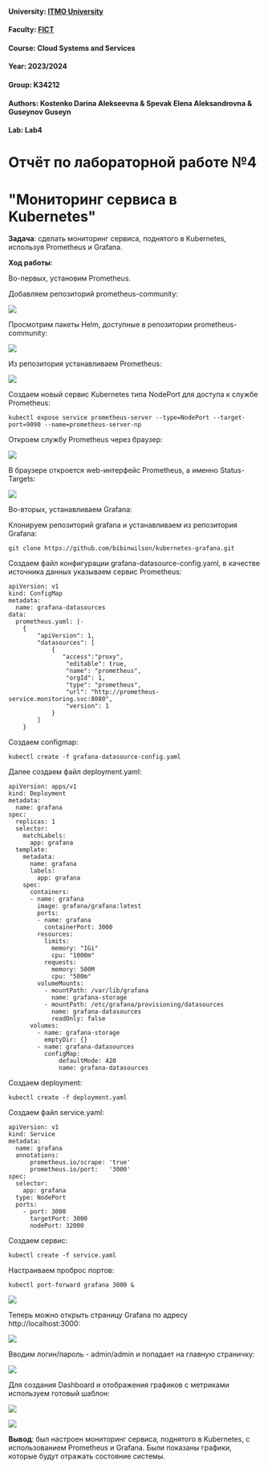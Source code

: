 #### University: [ITMO University](https://##3itmo.ru/ru/)
#### Faculty: [FICT](https://fict.itmo.ru)
#### Course: Cloud Systems and Services
#### Year: 2023/2024
#### Group: K34212
#### Authors: Kostenko Darina Alekseevna & Spevak Elena Aleksandrovna & Guseynov Guseyn
#### Lab: Lab4

# **Отчёт по лабораторной работе №4**
# "Мониторинг сервиса в Kubernetes"

**Задача**: сделать мониторинг сервиса, поднятого в Kubernetes, используя Prometheus и Grafana.

**Ход работы**:

Во-первых, установим Prometheus.

Добавляем репозиторий prometheus-community:

![](https://github.com/LenaSpevak/2023-2024_DevOps_Kostenko_Spevak_Guseynov/blob/main/lab4/screenshots/helm-repo-prometheus.png)

Просмотрим пакеты Helm, доступные в репозитории prometheus-community:

![](https://github.com/LenaSpevak/2023-2024_DevOps_Kostenko_Spevak_Guseynov/blob/main/lab4/screenshots/list-repo-prometheus.png)

Из репозитория устанавливаем Prometheus:

![](https://github.com/LenaSpevak/2023-2024_DevOps_Kostenko_Spevak_Guseynov/blob/main/lab4/screenshots/installing_prometheus.png)

Создаем новый сервис Kubernetes типа NodePort для доступа к службе Prometheus:

```
kubectl expose service prometheus-server --type=NodePort --target-port=9090 --name=prometheus-server-np
```

Откроем службу Prometheus через браузер:

![](https://github.com/LenaSpevak/2023-2024_DevOps_Kostenko_Spevak_Guseynov/blob/main/lab4/screenshots/minikube-service-prometheus.png)

В браузере откроется web-интерфейс Prometheus, а именно Status-Targets:

![]([lab4\screenshots\prometheus-target.png](https://github.com/LenaSpevak/2023-2024_DevOps_Kostenko_Spevak_Guseynov/blob/main/lab4/screenshots/prometheus-target.png))

Во-вторых, устанавливаем Grafana:

Клонируем репозиторий grafana и устанавливаем из репозитория Grafana:

```
git clone https://github.com/bibinwilson/kubernetes-grafana.git
```

Создаем файл конфигурации grafana-datasource-config.yaml, в качестве источника данных указываем сервис Prometheus:

```
apiVersion: v1
kind: ConfigMap
metadata:
  name: grafana-datasources
data:
  prometheus.yaml: |-
    {
        "apiVersion": 1,
        "datasources": [
            {
               "access":"proxy",
                "editable": true,
                "name": "prometheus",
                "orgId": 1,
                "type": "prometheus",
                "url": "http://prometheus-service.monitoring.svc:8080",
                "version": 1
            }
        ]
    }
```

Создаем configmap:

```
kubectl create -f grafana-datasource-config.yaml
```

Далее создаем файл deployment.yaml:

```
apiVersion: apps/v1
kind: Deployment
metadata:
  name: grafana
spec:
  replicas: 1
  selector:
    matchLabels:
      app: grafana
  template:
    metadata:
      name: grafana
      labels:
        app: grafana
    spec:
      containers:
      - name: grafana
        image: grafana/grafana:latest
        ports:
        - name: grafana
          containerPort: 3000
        resources:
          limits:
            memory: "1Gi"
            cpu: "1000m"
          requests: 
            memory: 500M
            cpu: "500m"
        volumeMounts:
          - mountPath: /var/lib/grafana
            name: grafana-storage
          - mountPath: /etc/grafana/provisioning/datasources
            name: grafana-datasources
            readOnly: false
      volumes:
        - name: grafana-storage
          emptyDir: {}
        - name: grafana-datasources
          configMap:
              defaultMode: 420
              name: grafana-datasources
```

Создаем deployment:

```
kubectl create -f deployment.yaml
```

Создаем файл service.yaml:

```
apiVersion: v1
kind: Service
metadata:
  name: grafana
  annotations:
      prometheus.io/scrape: 'true'
      prometheus.io/port:   '3000'
spec:
  selector: 
    app: grafana
  type: NodePort  
  ports:
    - port: 3000
      targetPort: 3000
      nodePort: 32000
```

Создаем сервис:

```
kubectl create -f service.yaml
```

Настраиваем проброс портов:

```
kubectl port-forward grafana 3000 &
```
![](https://github.com/LenaSpevak/2023-2024_DevOps_Kostenko_Spevak_Guseynov/blob/main/lab4/screenshots/port-forward%20grafana.png)

Теперь можно открыть страницу Grafana по адресу http://localhost:3000:

![](https://github.com/LenaSpevak/2023-2024_DevOps_Kostenko_Spevak_Guseynov/blob/main/lab4/screenshots/log_in-grafana.png)

Вводим логин/пароль - admin/admin и попадает на главную страничку:

![](https://github.com/LenaSpevak/2023-2024_DevOps_Kostenko_Spevak_Guseynov/blob/main/lab4/screenshots/grafana-main-page.png)

Для создания Dashboard и отображения графиков с метриками используем готовый шаблон:

![](https://github.com/LenaSpevak/2023-2024_DevOps_Kostenko_Spevak_Guseynov/blob/main/lab4/screenshots/import-dashboard.png)

![](https://github.com/LenaSpevak/2023-2024_DevOps_Kostenko_Spevak_Guseynov/blob/main/lab4/screenshots/graph3.png)


**Вывод**: был настроен мониторинг сервиса, поднятого в Kubernetes, с использованием Prometheus и Grafana. Были показаны графики, которые будут отражать состояние системы. 
